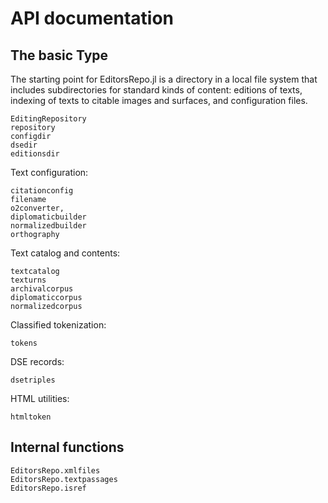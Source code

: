 # API documentation


## The basic Type

The starting point for EditorsRepo.jl is a directory in a local file system that includes subdirectories for standard kinds of content: editions of texts, indexing of texts to citable images and surfaces, and configuration files.


```@docs
EditingRepository
repository
configdir
dsedir
editionsdir
```

Text configuration:

```@docs
citationconfig
filename
o2converter,
diplomaticbuilder
normalizedbuilder
orthography
```    

Text catalog and contents:

```@docs
textcatalog
texturns
archivalcorpus
diplomaticcorpus
normalizedcorpus
```

Classified tokenization:

```@docs
tokens
```

DSE records:

```@docs
dsetriples
```

HTML utilities:

```@docs
htmltoken
```

## Internal functions

```@docs
EditorsRepo.xmlfiles
EditorsRepo.textpassages
EditorsRepo.isref
```